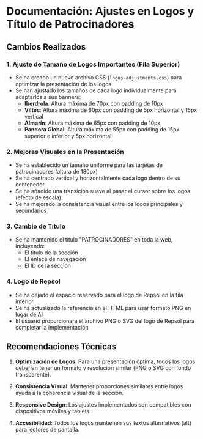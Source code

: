 # Documentación: Ajustes en Logos y Título de Patrocinadores

## Cambios Realizados

### 1. Ajuste de Tamaño de Logos Importantes (Fila Superior)
- Se ha creado un nuevo archivo CSS (`logos-adjustments.css`) para optimizar la presentación de los logos
- Se han ajustado los tamaños de cada logo individualmente para adaptarlos a sus banners:
  - **Iberdrola**: Altura máxima de 70px con padding de 10px
  - **Viltec**: Altura máxima de 60px con padding de 5px horizontal y 15px vertical
  - **Almarín**: Altura máxima de 65px con padding de 10px
  - **Pandora Global**: Altura máxima de 55px con padding de 15px superior e inferior y 5px horizontal

### 2. Mejoras Visuales en la Presentación
- Se ha establecido un tamaño uniforme para las tarjetas de patrocinadores (altura de 180px)
- Se ha centrado vertical y horizontalmente cada logo dentro de su contenedor
- Se ha añadido una transición suave al pasar el cursor sobre los logos (efecto de escala)
- Se ha mejorado la consistencia visual entre los logos principales y secundarios

### 3. Cambio de Título
- Se ha mantenido el título "PATROCINADORES" en toda la web, incluyendo:
  - El título de la sección
  - El enlace de navegación
  - El ID de la sección

### 4. Logo de Repsol
- Se ha dejado el espacio reservado para el logo de Repsol en la fila inferior
- Se ha actualizado la referencia en el HTML para usar formato PNG en lugar de AI
- El usuario proporcionará el archivo PNG o SVG del logo de Repsol para completar la implementación

## Recomendaciones Técnicas

1. **Optimización de Logos**: Para una presentación óptima, todos los logos deberían tener un formato y resolución similar (PNG o SVG con fondo transparente).

2. **Consistencia Visual**: Mantener proporciones similares entre logos ayuda a la coherencia visual de la sección.

3. **Responsive Design**: Los ajustes implementados son compatibles con dispositivos móviles y tablets.

4. **Accesibilidad**: Todos los logos mantienen sus textos alternativos (alt) para lectores de pantalla.
